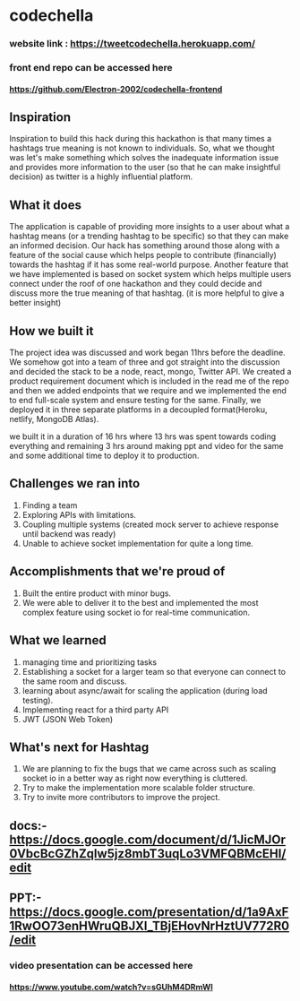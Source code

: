 # codechella
### website link : https://tweetcodechella.herokuapp.com/
### front end repo can be accessed here
#### https://github.com/Electron-2002/codechella-frontend

## Inspiration
Inspiration to build this hack during this hackathon is that many times a hashtags true meaning is not known to individuals. So, what we thought was let's make something which solves the inadequate information issue and provides more information to the user (so that he can make insightful decision) as twitter is a highly influential platform.

## What it does
The application is capable of providing more insights to a user about what a hashtag means (or a trending hashtag to be specific) so that they can make an informed decision.
Our hack has something around those along with a feature of the social cause which helps people to contribute (financially) towards the hashtag if it has some real-world purpose.
Another feature that we have implemented is based on socket system which helps multiple users connect under the roof of one hackathon and they could decide and discuss more the true meaning of that hashtag. (it is more helpful to give a better insight)

## How we built it
The project idea was discussed and work began 11hrs before the deadline.
We somehow got into a team of three and got straight into the discussion and decided the stack to be a node, react, mongo, Twitter API.
We created a product requirement document which is included in the read me of the repo and then we added endpoints that we require and we implemented the end to end full-scale system and ensure testing for the same.
Finally, we deployed it in three separate platforms in a decoupled format(Heroku, netlify, MongoDB Atlas).

we built it in a duration of 16 hrs where 13 hrs was spent towards coding everything and remaining 3 hrs around making ppt and video for the same and some additional time to deploy it to production.

## Challenges we ran into
1. Finding a team
2. Exploring APIs with limitations.
3. Coupling multiple systems (created mock server to achieve response until backend was ready)
4. Unable to achieve socket implementation for quite a long time.

## Accomplishments that we're proud of
1. Built the entire product with minor bugs.
2. We were able to deliver it to the best and implemented the most complex feature using socket io for real-time communication.

## What we learned
1. managing time and prioritizing tasks
2. Establishing a socket for a larger team so that everyone can connect to the same room and discuss.
3. learning about async/await for scaling the application (during load testing).
4. Implementing react for a third party API
5. JWT (JSON Web Token)

## What's next for Hashtag
1. We are planning to fix the bugs that we came across such as scaling socket io in a better way as right now everything is cluttered.
2. Try to make the implementation more scalable folder structure.
3. Try to invite more contributors to improve the project.

## docs:- https://docs.google.com/document/d/1JicMJOr0VbcBcGZhZqlw5jz8mbT3uqLo3VMFQBMcEHI/edit
## PPT:- https://docs.google.com/presentation/d/1a9AxF1RwOO73enHWruQBJXl_TBjEHovNrHztUV772R0/edit

### video presentation can be accessed here
#### https://www.youtube.com/watch?v=sGUhM4DRmWI


